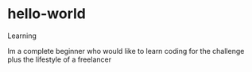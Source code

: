 # hello-world
Learning

Im a complete beginner who would like to learn coding for the challenge plus the lifestyle of a freelancer
